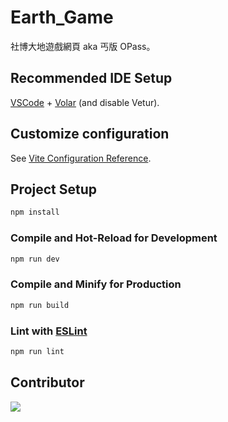 # Earth_Game

社博大地遊戲網頁 aka 丐版 OPass。

## Recommended IDE Setup

[VSCode](https://code.visualstudio.com/) + [Volar](https://marketplace.visualstudio.com/items?itemName=Vue.volar) (and disable Vetur).

## Customize configuration

See [Vite Configuration Reference](https://vitejs.dev/config/).

## Project Setup

```sh
npm install
```

### Compile and Hot-Reload for Development

```sh
npm run dev
```

### Compile and Minify for Production

```sh
npm run build
```

### Lint with [ESLint](https://eslint.org/)

```sh
npm run lint
```

## Contributor

<a href="https://github.com/TTUSSC/Earth_Game/graphs/contributors">
  <img src="https://contrib.rocks/image?repo=TTUSSC/Earth_Game" />
</a>